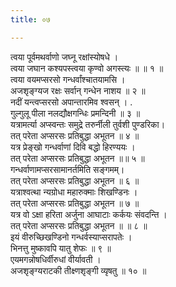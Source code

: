 ```yaml
---
title: ०७

---
```

त्वया पूर्वमथर्वाणो जघ्नू रक्षांस्योषधे ।  
त्वया जघान कश्यपस्त्वया कृण्वो अगस्त्यः ॥ ॥ १ ॥  
त्वया वयमप्सरसो गन्धर्वांश्चातयामसि ।  
अजशृङ्ग्यज रक्षः सर्वान् गन्धेन नाशय ॥ २ ॥  
नदीं यन्त्वप्सरसो अपान्तारमिव श्वसन् । .  
गुल्गुलू पीला नलद्यौक्षगन्धिः प्रमन्दिनी ॥ ३ ॥  
यत्रामर्त्या अप्स्वन्तः समुद्रे तरुर्नीली तुर्वशी पुण्डरिका।  
तत् परेता अप्सरसः प्रतिबुद्धा अभूतन ॥ ४ ॥  
यत्र प्रेङ्खो गन्धर्वाणां दिवि बद्धो हिरण्ययः ।  
तत् परेता अप्सरसः प्रतिबुद्धा अभूतन ॥॥ ५ ॥  
गन्धर्वाणामप्सरसामानर्तमिति सङ्गमम्।  
तत् परेता अप्सरसः प्रतिबुद्धा अभूतन ॥ ६ ॥  
यत्राश्वत्था न्यग्रोधा महारुक्माः शिखण्डिनः ।  
तत् परेता अप्सरसः प्रतिबुद्धा अभूतन ॥ ७ ॥  
यत्र वो ऽक्षा हरिता अर्जुना आघाटाः कर्कयः संवदन्ति ।  
तत् परेता अप्सरसः प्रतिबुद्धा अभूतन ॥ ॥ ८ ॥  
इयं वीरुच्छिखण्डिनो गन्धर्वस्याप्सरापतेः ।  
भिनत्तु मुष्कावपि यातु शेफः ॥ ९ ॥  
एयमगन्नोषधिर्वीरुधां वीर्यावती ।  
अजशृङ्ग्यराटकी तीक्ष्णशृङ्गी व्यृषतु ॥ १० ॥  